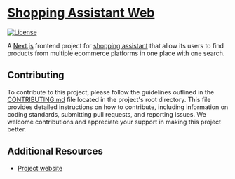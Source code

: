 # [Shopping Assistant Web](https:www.shoppingassistant.co.ke)

[![License](https://img.shields.io/badge/license-MIT-blue.svg)](LICENSE)

A [Next.js](https://nextjs.org/) frontend project for [shopping assistant](https://www.shoppingassistant.co.ke) that allow its users to find products from multiple ecommerce platforms in one place with one search.


## Contributing
To contribute to this project, please follow the guidelines outlined in the [CONTRIBUTING.md](CONTRIBUTING.md) file located in the project's root directory. This file provides detailed instructions on how to contribute, including information on coding standards, submitting pull requests, and reporting issues. We welcome contributions and appreciate your support in making this project better.

## Additional Resources
- [Project website](https://www.shoppingassistant.co.ke)
